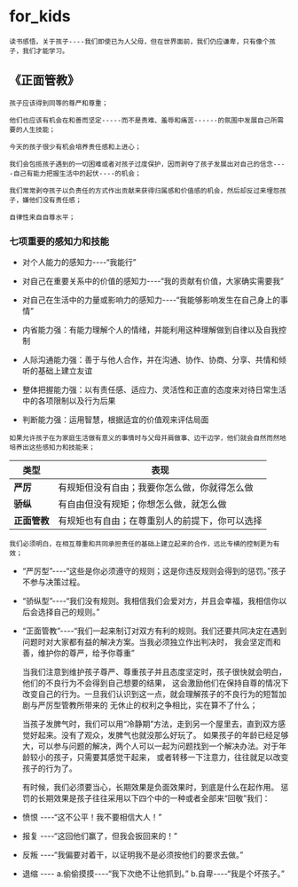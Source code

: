# for_kids
    
    读书感悟，关于孩子----我们即使已为人父母，但在世界面前，我们仍应谦卑，只有像个孩子，我们才能学习。

## 《正面管教》
    孩子应该得到同等的尊严和尊重；
    
    他们也应该有机会在和善而坚定-----而不是责难、羞辱和痛苦------的氛围中发展自己所需要的人生技能；
    
    今天的孩子很少有机会培养责任感和上进心；
    
    我们会包揽孩子遇到的一切困难或者对孩子过度保护，因而剥夺了孩子发展出对自己的信念----自己有能力把握生活中的起伏----的机会；
    
    我们常常剥夺孩子以负责任的方式作出贡献来获得归属感和价值感的机会，然后却反过来埋怨孩子，嫌他们没有责任感；
    
    自律性来自自尊水平；
    
### 七项重要的感知力和技能

   - 对个人能力的感知力----“我能行”
    
   - 对自己在重要关系中的价值的感知力----“我的贡献有价值，大家确实需要我”
    
   - 对自己在生活中的力量或影响力的感知力----“我能够影响发生在自己身上的事情”
    
   - 内省能力强：有能力理解个人的情绪，并能利用这种理解做到自律以及自我控制
    
   - 人际沟通能力强：善于与他人合作，并在沟通、协作、协商、分享、共情和倾听的基础上建立友谊
    
   - 整体把握能力强：以有责任感、适应力、灵活性和正直的态度来对待日常生活中的各项限制以及行为后果
    
   - 判断能力强：运用智慧，根据适宜的价值观来评估局面
   
    如果允许孩子在为家庭生活做有意义的事情时与父母并肩做事、边干边学，他们就会自然而然地培养出这些感知力和技能来；
    
| 类型  | 表现|
| ---------- | -----------|
| __严厉__   | 有规矩但没有自由；我要你怎么做，你就得怎么做   |
| __骄纵__   | 有自由但没有规矩；你想怎么做，就怎么做   |
| __正面管教__   | 有规矩也有自由；在尊重别人的前提下，你可以选择   |

    我们必须明白，在相互尊重和共同承担责任的基础上建立起来的合作，远比专横的控制更为有效；
    
 * “严厉型”----“这些是你必须遵守的规则；这是你违反规则会得到的惩罚。”孩子不参与决策过程。
    
 * “骄纵型”----“我们没有规则。我相信我们会爱对方，并且会幸福，我相信你以后会选择自己的规则。”
    
 * “正面管教”----“我们一起来制订对双方有利的规则。我们还要共同决定在遇到问题时对大家都有益的解决方案。当我必须独立作出判决时，
    我会坚定而和善，维护你的尊严，给予你尊重”    
    
    
    
    当我们注意到维护孩子尊严、尊重孩子并且态度坚定时，孩子很快就会明白，他们的不良行为不会得到自己想要的结果，
    这会激励他们在保持自尊的情况下改变自己的行为。一旦我们认识到这一点，就会理解孩子的不良行为的短暂加剧与严厉型管教所带来的
    无休止的权利之争相比，实在算不了什么；
    
    当孩子发脾气时，我们可以用“冷静期”方法，走到另一个屋里去，直到双方感觉好起来。没有了观众，发脾气也就没那么好玩了。
    如果孩子的年龄已经足够大，可以参与问题的解决，两个人可以一起为问题找到一个解决办法。对于年龄较小的孩子，只需要其感觉干起来，
    或者转移一下注意力，往往就足以改变孩子的行为了。
    
    
    有时候，我们必须要当心，长期效果是负面效果时，到底是什么在起作用。
    惩罚的长期效果是孩子往往采用以下四个中的一种或者全部来“回敬”我们：
    
 * 愤恨 ----“这不公平！我不要相信大人！”
 * 报复 ----“这回他们赢了，但我会扳回来的！”
 * 反叛 ----“我偏要对着干，以证明我不是必须按他们的要求去做。”
 * 退缩 ---- a.偷偷摸摸----“我下次绝不让他抓到。”  b.自卑----“我是个坏孩子。”

